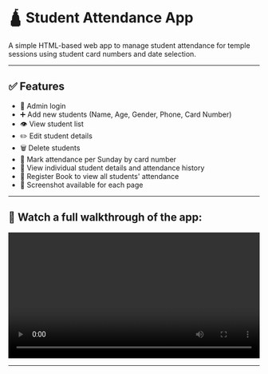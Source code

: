 # 🛕 Student Attendance App

A simple HTML-based web app to manage student attendance for temple sessions using student card numbers and date selection.

---

## ✅ Features
- 🔐 Admin login
- ➕ Add new students (Name, Age, Gender, Phone, Card Number)
- 👁️ View student list
- ✏️ Edit student details
- 🗑️ Delete students
- 📅 Mark attendance per Sunday by card number
- 📖 View individual student details and attendance history
- 📘 Register Book to view all students' attendance
- 📸 Screenshot available for each page

---

## 🎥 **Watch a full walkthrough of the app:**  
<video width="100%" height="auto" controls>
  <source src="demo.mp4" type="video/mp4">
  Your browser does not support the video tag.
</video>

---
